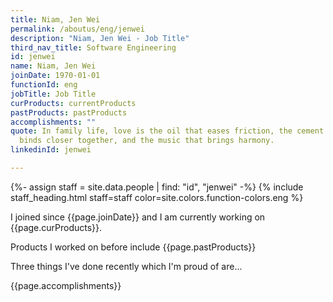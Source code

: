 ```yaml
---
title: Niam, Jen Wei
permalink: /aboutus/eng/jenwei
description: "Niam, Jen Wei - Job Title"
third_nav_title: Software Engineering
id: jenwei
name: Niam, Jen Wei
joinDate: 1970-01-01
functionId: eng
jobTitle: Job Title
curProducts: currentProducts
pastProducts: pastProducts
accomplishments: ""
quote: In family life, love is the oil that eases friction, the cement that
  binds closer together, and the music that brings harmony.
linkedinId: jenwei

---
```


{%- assign staff = site.data.people | find: "id", "jenwei" -%}
{% include staff_heading.html staff=staff color=site.colors.function-colors.eng %}

<p>I joined since {{page.joinDate}} and I am currently working on {{page.curProducts}}.</p>

<p>Products I worked on before include {{page.pastProducts}}</p>

<p>Three things I've done recently which I'm proud of are...</p>
{{page.accomplishments}}

